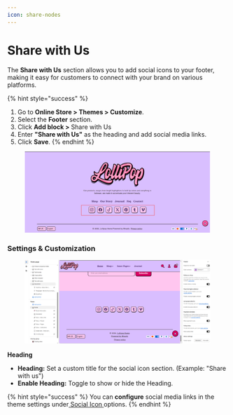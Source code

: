 ```yaml
---
icon: share-nodes
---
```


# Share with Us

The **Share with Us** section allows you to add social icons to your footer, making it easy for customers to connect with your brand on various platforms.

{% hint style="success" %}
1. Go to **Online Store > Themes > Customize**.
2. Select the **Footer** section.
3. Click **Add block >**  Share with Us
4. Enter **"Share with Us"** as the heading and add social media links.
5. Click **Save**.
{% endhint %}

<figure><img src="../../.gitbook/assets/footer-menu-03.jpg" alt=""><figcaption></figcaption></figure>

### **Settings & Customization**

<figure><img src="../../.gitbook/assets/footer-social.png" alt=""><figcaption></figcaption></figure>

**Heading**

* **Heading:** Set a custom title for the social icon section. (Example: "Share with us")
* **Enable Heading:** Toggle to show or hide the Heading.

{% hint style="success" %}
You can **configure** social media links in the theme settings under[ Social Icon ](../../theme-settings/social-icon.md)options.
{% endhint %}
